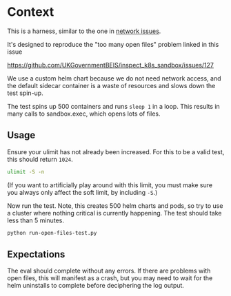 # Context

This is a harness, similar to the one in [network issues](../network-issues/README.md).

It's designed to reproduce the "too many open files" problem linked in this issue

https://github.com/UKGovernmentBEIS/inspect_k8s_sandbox/issues/127

We use a custom helm chart because we do not need network access, and the default
sidecar container is a waste of resources and slows down the test spin-up.

The test spins up 500 containers and runs `sleep 1` in a loop.
This results in many calls to sandbox.exec, which opens lots of files.

## Usage

Ensure your ulimit has not already been increased.
For this to be a valid test, this should return `1024`.

```bash
ulimit -S -n
```

(If you want to artificially play around with this limit, you must make sure you always
only affect the soft limit, by including `-S`.)

Now run the test. Note, this creates 500 helm charts and pods, so try to use a cluster
where nothing critical is currently happening. The test should take less than 5 minutes.


```bash
python run-open-files-test.py
```

## Expectations

The eval should complete without any errors. If there are problems with open files,
this will manifest as a crash, but you may need to wait for the helm uninstalls to
complete before deciphering the log output.

